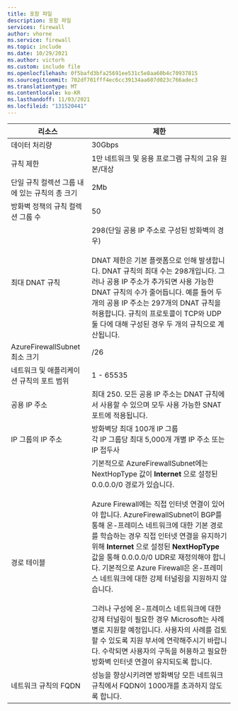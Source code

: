 ```yaml
---
title: 포함 파일
description: 포함 파일
services: firewall
author: vhorne
ms.service: firewall
ms.topic: include
ms.date: 10/29/2021
ms.author: victorh
ms.custom: include file
ms.openlocfilehash: 0f5bafd3bfa25691ee531c5e8aa60b4c70937815
ms.sourcegitcommit: 702df701fff4ec6cc39134aa607d023c766adec3
ms.translationtype: MT
ms.contentlocale: ko-KR
ms.lasthandoff: 11/03/2021
ms.locfileid: "131520441"
---
```

| 리소스 | 제한 |
| --- | --- |
| 데이터 처리량 |30Gbps|
|규칙 제한|1만 네트워크 및 응용 프로그램 규칙의 고유 원본/대상|
|단일 규칙 컬렉션 그룹 내에 있는 규칙의 총 크기| 2Mb|
|방화벽 정책의 규칙 컬렉션 그룹 수|50|
|최대 DNAT 규칙|298(단일 공용 IP 주소로 구성된 방화벽의 경우)<br><br> DNAT 제한은 기본 플랫폼으로 인해 발생합니다. DNAT 규칙의 최대 수는 298개입니다. 그러나 공용 IP 주소가 추가되면 사용 가능한 DNAT 규칙의 수가 줄어듭니다. 예를 들어 두 개의 공용 IP 주소는 297개의 DNAT 규칙을 허용합니다. 규칙의 프로토콜이 TCP와 UDP 둘 다에 대해 구성된 경우 두 개의 규칙으로 계산됩니다.|
|AzureFirewallSubnet 최소 크기 |/26|
|네트워크 및 애플리케이션 규칙의 포트 범위|1 - 65535|
|공용 IP 주소|최대 250. 모든 공용 IP 주소는 DNAT 규칙에서 사용할 수 있으며 모두 사용 가능한 SNAT 포트에 적용됩니다.|
|IP 그룹의 IP 주소|방화벽당 최대 100개 IP 그룹<br>각 IP 그룹당 최대 5,000개 개별 IP 주소 또는 IP 접두사
|경로 테이블|기본적으로 AzureFirewallSubnet에는 NextHopType 값이 **Internet** 으로 설정된 0.0.0.0/0 경로가 있습니다.<br><br>Azure Firewall에는 직접 인터넷 연결이 있어야 합니다. AzureFirewallSubnet이 BGP를 통해 온-프레미스 네트워크에 대한 기본 경로를 학습하는 경우 직접 인터넷 연결을 유지하기 위해 **Internet** 으로 설정된 **NextHopType** 값을 통해 0.0.0.0/0 UDR로 재정의해야 합니다. 기본적으로 Azure Firewall은 온-프레미스 네트워크에 대한 강제 터널링을 지원하지 않습니다.<br><br>그러나 구성에 온-프레미스 네트워크에 대한 강제 터널링이 필요한 경우 Microsoft는 사례별로 지원할 예정입니다. 사용자의 사례를 검토할 수 있도록 지원 부서에 연락해주시기 바랍니다. 수락되면 사용자의 구독을 허용하고 필요한 방화벽 인터넷 연결이 유지되도록 합니다.|
|네트워크 규칙의 FQDN|성능을 향상시키려면 방화벽당 모든 네트워크 규칙에서 FQDN이 1000개를 초과하지 않도록 합니다.|